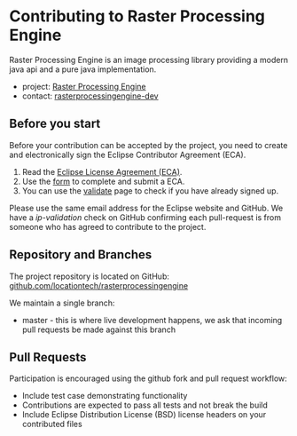 Contributing to Raster Processing Engine
========================================

Raster Processing Engine is an image processing library providing a modern java api and a pure java implementation. 

- project: [Raster Processing Engine](https://www.locationtech.org/projects/technology.rasterprocessingengine)
- contact: [rasterprocessingengine-dev](https://dev.locationtech.org/mailman/listinfo/rasterprocessingengine-dev)

Before you start
----------------

Before your contribution can be accepted by the project, you need to create and electronically sign the Eclipse Contributor Agreement (ECA).

1. Read the [Eclipse License Agreement (ECA)](http://www.eclipse.org/legal/ECA.php).
2. Use the [form](https://www.eclipse.org/contribute/cla) to complete and submit a ECA.
3. You can use the [validate](https://www.eclipse.org/contribute/cla) page to check if you have already signed up.

Please use the same email address for the Eclipse website and GitHub. We have a *ip-validation* check on GitHub confirming each pull-request is from someone who has agreed to contribute to the project.

Repository and Branches
-----------------------

The project repository is located on GitHub: [github.com/locationtech/rasterprocessingengine](https://github.com/locationtech/rasterprocessingengine)

We maintain a single branch:

* master - this is where live development happens, we ask that incoming pull requests be made against this branch

Pull Requests
-------------

Participation is encouraged using the github fork and pull request workflow:

* Include test case demonstrating functionality
* Contributions are expected to pass all tests and not break the build
* Include Eclipse Distribution License (BSD) license headers on your contributed files
